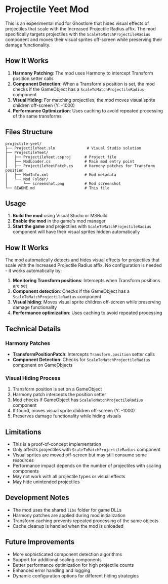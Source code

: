 # Projectile Yeet Mod

This is an experimental mod for Ghostlore that hides visual effects of projectiles that scale with the Increased Projectile Radius affix. The mod specifically targets projectiles with the `ScaleToMatchProjectileRadius` component and moves their visual sprites off-screen while preserving their damage functionality.

## How It Works

1. **Harmony Patching**: The mod uses Harmony to intercept Transform position setter calls
2. **Component Detection**: When a Transform's position is set, the mod checks if the GameObject has a `ScaleToMatchProjectileRadius` component
3. **Visual Hiding**: For matching projectiles, the mod moves visual sprite children off-screen (Y: -1000)
4. **Performance Optimization**: Uses caching to avoid repeated processing of the same transforms

## Files Structure

```
projectile-yeet/
├── ProjectileYeet.sln              # Visual Studio solution
├── ProjectileYeet/
│   ├── ProjectileYeet.csproj      # Project file
│   ├── ModLoader.cs               # Main mod entry point
│   ├── ProjectileYeetPatch.cs     # Harmony patches for Transform position
│   ├── ModInfo.xml                # Mod metadata
│   └── Mod Folder/
│       └── screenshot.png         # Mod screenshot
└── README.md                      # This file
```

## Usage

1. **Build the mod** using Visual Studio or MSBuild
2. **Enable the mod** in the game's mod manager
3. **Start the game** and projectiles with `ScaleToMatchProjectileRadius` component will have their visual sprites hidden automatically

## How It Works

The mod automatically detects and hides visual effects for projectiles that scale with the Increased Projectile Radius affix. No configuration is needed - it works automatically by:

1. **Monitoring Transform positions**: Intercepts when Transform positions are set
2. **Component detection**: Checks if the GameObject has a `ScaleToMatchProjectileRadius` component
3. **Visual hiding**: Moves visual sprite children off-screen while preserving damage functionality
4. **Performance optimization**: Uses caching to avoid repeated processing

## Technical Details

### Harmony Patches

- **TransformPositionPatch**: Intercepts `Transform.position` setter calls
- **Component Detection**: Checks for `ScaleToMatchProjectileRadius` component on GameObjects

### Visual Hiding Process

1. Transform position is set on a GameObject
2. Harmony patch intercepts the position setter
3. Mod checks if GameObject has `ScaleToMatchProjectileRadius` component
4. If found, moves visual sprite children off-screen (Y: -1000)
5. Preserves damage functionality while hiding visuals

## Limitations

- This is a proof-of-concept implementation
- Only affects projectiles with `ScaleToMatchProjectileRadius` component
- Visual sprites are moved off-screen but may still consume some resources
- Performance impact depends on the number of projectiles with scaling components
- May not work with all projectile types or visual effects
- May hide unintended projectiles

## Development Notes

- The mod uses the shared `libs` folder for game DLLs
- Harmony patches are applied during mod initialization
- Transform caching prevents repeated processing of the same objects
- Cache cleanup is handled when the mod is unloaded

## Future Improvements

- More sophisticated component detection algorithms
- Support for additional scaling components
- Better performance optimization for high projectile counts
- Enhanced error handling and logging
- Dynamic configuration options for different hiding strategies
